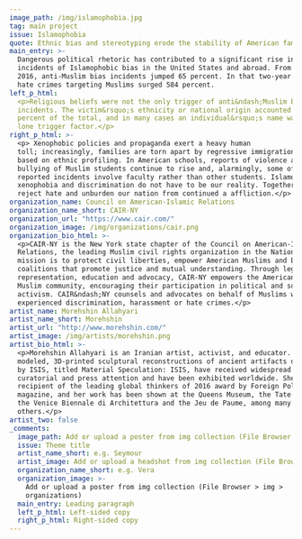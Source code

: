 ```yaml
---
image_path: /img/islamophobia.jpg
tag: main project
issue: Islamophobia
quote: Ethnic bias and stereotyping erode the stability of American families.
main_entry: >-
  Dangerous political rhetoric has contributed to a significant rise in
  incidents of Islamophobic bias in the United States and abroad. From 2014 to
  2016, anti-Muslim bias incidents jumped 65 percent. In that two-year period,
  hate crimes targeting Muslims surged 584 percent.
left_p_html:
  <p>Religious beliefs were not the only trigger of anti&ndash;Muslim bias
  incidents. The victim&rsquo;s ethnicity or national origin accounted for 35
  percent of the total, and in many cases an individual&rsquo;s name was the
  lone trigger factor.</p>
right_p_html: >-
  <p> Xenophobic policies and propaganda exert a heavy human
  toll; increasingly, families are torn apart by regressive immigration policies
  based on ethnic profiling. In American schools, reports of violence and
  bullying of Muslim students continue to rise and, alarmingly, some of the
  reported incidents involve faculty rather than other students. Islamophobia,
  xenophobia and discrimination do not have to be our reality. Together, we can
  reject hate and unburden our nation from continued a affliction.</p>
organization_name: Council on American-Islamic Relations
organization_name_short: CAIR-NY
organization_url: "https://www.cair.com/"
organization_image: /img/organizations/cair.png
organization_bio_html: >-
  <p>CAIR-NY is the New York state chapter of the Council on American-Islamic
  Relations, the leading Muslim civil rights organization in the Nation. Our
  mission is to protect civil liberties, empower American Muslims and build
  coalitions that promote justice and mutual understanding. Through legal
  representation, education and advocacy, CAIR-NY empowers the American
  Muslim community, encouraging their participation in political and social
  activism. CAIR&ndash;NY counsels and advocates on behalf of Muslims who have
  experienced discrimination, harassment or hate crimes.</p>
artist_name: Morehshin Allahyari
artist_name_short: Morehshin
artist_url: "http://www.morehshin.com/"
artist_image: /img/artists/morehshin.png
artist_bio_html: >-
  <p>Morehshin Allahyari is an Iranian artist, activist, and educator. Her
  modeled, 3D-printed sculptural reconstructions of ancient artifacts destroyed
  by ISIS, titled Material Speculation: ISIS, have received widespread
  curatorial and press attention and have been exhibited worldwide. She is the
  recipient of the leading global thinkers of 2016 award by Foreign Policy
  magazine, and her work has been shown at the Queens Museum, the Tate Modern,
  the Venice Biennale di Architettura and the Jeu de Paume, among many
  others.</p>
artist_two: false
_comments:
  image_path: Add or upload a poster from img collection (File Browser > img > partners)
  issue: Theme title
  artist_name_short: e.g. Seymour
  artist_image: Add or upload a headshot from img collection (File Browser > img > artists)
  organization_name_short: e.g. Vera
  organization_image: >-
    Add or upload a poster from img collection (File Browser > img >
    organizations)
  main_entry: Leading paragraph
  left_p_html: Left-sided copy
  right_p_html: Right-sided copy
---
```

